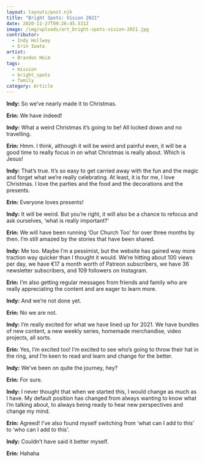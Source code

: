 ```yaml
---
layout: layouts/post.njk
title: "Bright Spots: Vision 2021"
date: 2020-11-27T09:26:45.531Z
image: /img/uploads/art_bright-spots-vision-2021.jpg
contributor:
  - Indy Hollway
  - Erin Iwata
artist:
  - Brandon Heim
tags:
  - mission
  - bright_spots
  - family
category: Article
---
```

**Indy:** So we’ve nearly made it to Christmas.

**Erin:** We have indeed!

**Indy:** What a weird Christmas it’s going to be! All locked down and no travelling. 

**Erin:** Hmm. I think, although it will be weird and painful even, it will be a good time to really focus in on what Christmas is really about. Which is Jesus!

**Indy:** That’s true. It’s so easy to get carried away with the fun and the magic and forget what we’re really celebrating. At least, it is for me, I love Christmas. I love the parties and the food and the decorations and the presents. 

**Erin:** Everyone loves presents!

**Indy:** It will be weird. But you’re right, it will also be a chance to refocus and ask ourselves, ‘what is really important?’

**Erin:** We will have been running ‘Our Church Too’ for over three months by then. I’m still amazed by the stories that have been shared. 

**Indy:** Me too. Maybe I’m a pessimist, but the website has gained way more traction way quicker than I thought it would. We’re hitting about 100 views per day, we have €17 a month worth of Patreon subscribers, we have 36 newsletter subscribers, and 109 followers on Instagram. 

**Erin:** I’m also getting regular messages from friends and family who are really appreciating the content and are eager to learn more. 

**Indy:** And we’re not done yet. 

**Erin:** No we are not. 

**Indy:** I’m really excited for what we have lined up for 2021. We have bundles of new content, a new weekly series, homemade merchandise, video projects, all sorts. 

**Erin:** Yes, I’m excited too! I’m excited to see who’s going to throw their hat in the ring, and I’m keen to read and learn and change for the better. 

**Indy:** We’ve been on quite the journey, hey? 

**Erin:** For sure. 

**Indy:** I never thought that when we started this, I would change as much as I have. My default position has changed from always wanting to know what I’m talking about, to always being ready to hear new perspectives and change my mind. 

**Erin:** Agreed! I’ve also found myself switching from ‘what can I add to this’ to ‘who can I add to this’.

**Indy:** Couldn’t have said it better myself. 

**Erin:** Hahaha